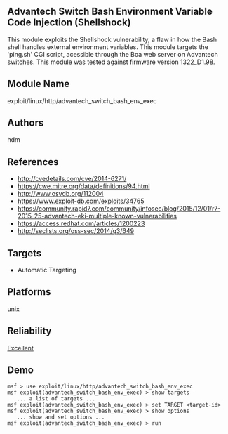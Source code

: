 ## Advantech Switch Bash Environment Variable Code Injection (Shellshock)

This module exploits the Shellshock vulnerability, a flaw in 
how the Bash shell handles external environment variables. 
This module targets the 'ping.sh' CGI script, acessible 
through the Boa web server on Advantech switches. This 
module was tested against firmware version 1322_D1.98.


## Module Name
exploit/linux/http/advantech_switch_bash_env_exec

## Authors
hdm


## References
* http://cvedetails.com/cve/2014-6271/
* https://cwe.mitre.org/data/definitions/94.html
* http://www.osvdb.org/112004
* https://www.exploit-db.com/exploits/34765
* https://community.rapid7.com/community/infosec/blog/2015/12/01/r7-2015-25-advantech-eki-multiple-known-vulnerabilities
* https://access.redhat.com/articles/1200223
* http://seclists.org/oss-sec/2014/q3/649



## Targets
* Automatic Targeting


## Platforms
unix

## Reliability
[Excellent](https://github.com/rapid7/metasploit-framework/wiki/Exploit-Ranking)

## Demo

```
msf > use exploit/linux/http/advantech_switch_bash_env_exec
msf exploit(advantech_switch_bash_env_exec) > show targets
   ... a list of targets ...
msf exploit(advantech_switch_bash_env_exec) > set TARGET <target-id>
msf exploit(advantech_switch_bash_env_exec) > show options
   ... show and set options ...
msf exploit(advantech_switch_bash_env_exec) > run
```
    
    